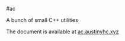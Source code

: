 #ac

A bunch of small C++ utilities

The document is available at [ac.austinyhc.xyz](http://ac.austinyhc.xyz)
